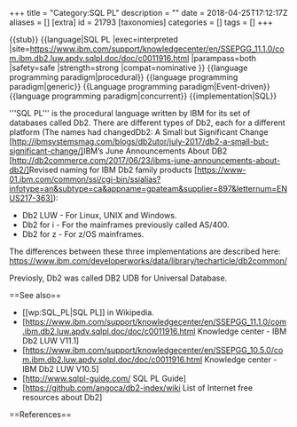 +++
title = "Category:SQL PL"
description = ""
date = 2018-04-25T17:12:17Z
aliases = []
[extra]
id = 21793
[taxonomies]
categories = []
tags = []
+++

{{stub}}
{{language|SQL PL
|exec=interpreted
|site=https://www.ibm.com/support/knowledgecenter/en/SSEPGG_11.1.0/com.ibm.db2.luw.apdv.sqlpl.doc/doc/c0011916.html
|parampass=both
|safety=safe
|strength=strong
|compat=nominative
}}
{{language programming paradigm|procedural}}
{{language programming paradigm|generic}}
{{Language programming paradigm|Event-driven}}
{{language programming paradigm|concurrent}}
{{implementation|SQL}}

'''SQL PL''' is the procedural language written by IBM for its set of databases called Db2. There are different types of Db2, each for a different platform (The names had changed<ref>Db2: A Small but Significant Change [http://ibmsystemsmag.com/blogs/db2utor/july-2017/db2-a-small-but-significant-change/]</ref><ref>IBM’s June Announcements About DB2 [http://db2commerce.com/2017/06/23/ibms-june-announcements-about-db2/]</ref><ref>Revised naming for IBM Db2 family products [https://www-01.ibm.com/common/ssi/cgi-bin/ssialias?infotype=an&subtype=ca&appname=gpateam&supplier=897&letternum=ENUS217-363]</ref>):

* Db2 LUW - For Linux, UNIX and Windows.
* Db2 for i - For the mainframes previously called AS/400.
* Db2 for z - For z/OS mainframes.

The differences between these three implementations are described here: https://www.ibm.com/developerworks/data/library/techarticle/db2common/

Previosly, Db2 was called DB2 UDB for Universal Database.

==See also==
* [[wp:SQL_PL|SQL PL]] in Wikipedia.
* [https://www.ibm.com/support/knowledgecenter/en/SSEPGG_11.1.0/com.ibm.db2.luw.apdv.sqlpl.doc/doc/c0011916.html Knowledge center - IBM Db2 LUW V11.1]
* [https://www.ibm.com/support/knowledgecenter/en/SSEPGG_10.5.0/com.ibm.db2.luw.apdv.sqlpl.doc/doc/c0011916.html Knowledge center - IBM Db2 LUW V10.5]
* [http://www.sqlpl-guide.com/ SQL PL Guide]
* [https://github.com/angoca/db2-index/wiki List of Internet free resources about Db2]

==References==
<references/>
